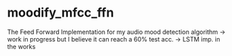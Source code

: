 # moodify_mfcc_ffn
The Feed Forward Implementation for my audio mood detection algorithm -> work in progress but I believe it can reach a 60% test acc. -> LSTM imp. in the works
